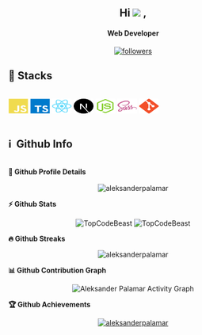 <h2 align="center">
  Hi <img src="https://media.giphy.com/media/hvRJCLFzcasrR4ia7z/giphy.gif" width="28"> ,   
</h2>

<h4 align='center'>
  Web Developer
</h4>

 <p align="center">
  <a href="https://app.linuxupdate.com.br/">
    </a>
     <a href="https://github.com/aleksanderpalamar">
    <img alt="followers" title="Follow me on Github" src="https://img.shields.io/github/followers/aleksanderpalamar?color=236ad3&labelColor=1155ba&style=for-the-badge&logo=github&label=Follow"/></a>
    </p>

<h2>🥇 Stacks </h2>
<div style="display: inline_block"><br>
  <img align="center" alt="Palamar" height="30" width="40" src="https://raw.githubusercontent.com/devicons/devicon/master/icons/javascript/javascript-plain.svg">
  <img align="center" alt="Palamar" height="30" width="40" src="https://raw.githubusercontent.com/devicons/devicon/master/icons/typescript/typescript-plain.svg">
  <img align="center" alt="Palamar" height="30" width="40" src="https://raw.githubusercontent.com/devicons/devicon/master/icons/react/react-original.svg">
  <img align="center" alt="Palamar" height="30" width="40" src="https://raw.githubusercontent.com/devicons/devicon/master/icons/nextjs/nextjs-original.svg">
  <img align="center" alt="Palamar" height="30" width="40" src="https://raw.githubusercontent.com/devicons/devicon/master/icons/nodejs/nodejs-original.svg">
  <img align="center" alt="Palamar" height="30" width="40" src="https://raw.githubusercontent.com/devicons/devicon/master/icons/sass/sass-original.svg">
  <img align="center" alt="Palamar" height="30" width="40" src="https://raw.githubusercontent.com/devicons/devicon/master/icons/git/git-original.svg">  
</div><br>

<h2>ℹ️ &nbsp;Github Info</h2><br>
	
  <summary><b>🔎 Github Profile Details</b></summary>
<p align="center"><img height="180em" src="https://github-profile-summary-cards.vercel.app/api/cards/profile-details?username=aleksanderpalamar&theme=github_dark" alt="aleksanderpalamar" align = "center"/></p>

  <summary><b>⚡ Github Stats</b></summary>
<p align="center"><img height="180em" src="https://github-readme-stats.vercel.app/api?username=aleksanderpalamar&hide_border=true&count_private=true&show_icons=true&theme=radical" alt="TopCodeBeast" align = "center"/>
<img height="180em" src="https://github-readme-stats.vercel.app/api/top-langs?username=aleksanderpalamar&show_icons=true&locale=en&layout=compact&hide_border=true&theme=radical" alt="TopCodeBeast" align = "center"/></p>

 <summary><b>🔥 Github Streaks</b></summary>
<p align="center"><img src="https://github-readme-streak-stats.herokuapp.com/?user=aleksanderpalamar&theme=black-ice&hide_border=true&stroke=0000&background=0D1117&ring=e05397&fire=e05397&currStreakLabel=e05397" alt="aleksanderpalamar" /></p>

<summary><b>📊 Github Contribution Graph</b></summary>
<p align="center"<a href="#"><img alt="Aleksander Palamar Activity Graph" src="https://activity-graph.herokuapp.com/graph?username=aleksanderpalamar&bg_color=0D1117&color=e05397&line=e05397&point=FFFFFF&hide_border=true&" /></a></p>

<!-- </details>
<details>    -->
 <summary><b>🏆 Github Achievements</b></summary>
<p align="center"> <a href="https://github.com/aleksanderpalamar"><img src="https://github-profile-trophy.vercel.app/?username=aleksanderpalamar&margin-w=5&theme=radical" alt="aleksanderpalamar" /></a> </p>

<br>


